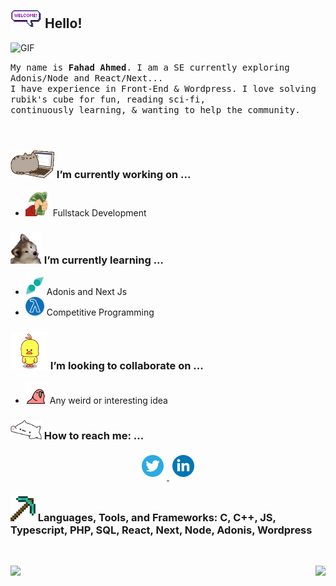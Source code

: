## <img src="https://raw.githubusercontent.com/devfahad/devfahad/master/resources/welcomeglitch.gif" width="50px" /> Hello!

<img alt="GIF" src="https://media.giphy.com/media/Cmr1OMJ2FN0B2/giphy.gif" width = "150px"/>

<p>
  <samp>
    My name is <strong>Fahad Ahmed</strong>. I am a SE currently exploring Adonis/Node and React/Next... 
  <br/> I have experience in Front-End & Wordpress. 
    I love solving rubik's cube for fun, reading sci-fi,
          <br/>
continuously learning, & wanting to help the community.
  </samp>
  <br/>
  <br/>
  <br/>
</p>


### <img src="https://raw.githubusercontent.com/devfahad/devfahad/master/resources/PusheenCompute.gif" width="70px" /> I’m currently working on ...

-   <img src="https://raw.githubusercontent.com/devfahad/devfahad/master/resources/3243_take_my_money.png" height="40px" /> Fullstack Development

### <img src="https://raw.githubusercontent.com/devfahad/devfahad/master/resources/Confused_Dog.gif" height="50px" /> I’m currently learning ...

-   <img src="https://raw.githubusercontent.com/devfahad/devfahad/master/resources/gesture.jpeg" width="30px" /> Adonis and Next Js
-   <img src="https://raw.githubusercontent.com/devfahad/devfahad/master/resources/functional.png" height="30px" /> Competitive Programming

### <img src="https://raw.githubusercontent.com/devfahad/devfahad/master/resources/cool_duck.gif" width="60px" /> I’m looking to collaborate on ...

-   <img src="https://raw.githubusercontent.com/devfahad/devfahad/master/resources/party_parrot.gif" height="35px" /> Any weird or interesting idea

### <img src="https://raw.githubusercontent.com/devfahad/devfahad/master/resources/bongocat.gif" width="50px" /> How to reach me: ...

<p align="center">
  <a href="https://twitter.com/_devfahad">
    <img src="https://raw.githubusercontent.com/devfahad/devfahad/master/resources/twitter.svg" height="35px" style="margin: 5px;" />
  </a>
  <a href="https://www.linkedin.com/in/devfahad/">
    <img src="https://raw.githubusercontent.com/devfahad/devfahad/master/resources/linkedin.webp" height="35px" style="margin: 5px;" />
  </a>
</p>

### <img src="https://raw.githubusercontent.com/devfahad/devfahad/master/resources/pickaxe.png" width="40px" /> Languages, Tools, and Frameworks: C, C++, JS, Typescript, PHP, SQL, React, Next, Node, Adonis, Wordpress
   <br/>


<p align="right">
<img align="left" src="https://github-readme-stats.vercel.app/api?username=devfahad&theme=tokyonight&show_icons=true" />

<img  float="right" src="https://github-readme-stats.vercel.app/api/top-langs/?username=devfahad&theme=tokyonight&show_icons=true" />

</p>
